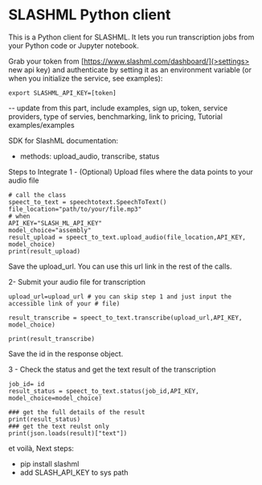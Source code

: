 # SLASHML Python client

This is a Python client for SLASHML. It lets you run transcription jobs from your Python code or Jupyter notebook.

Grab your token from [https://www.slashml.com/dashboard/](>settings> new api key) and authenticate by setting it as an environment variable (or when you initialize the service, see examples):
```
export SLASHML_API_KEY=[token]
```

-- update from this part, include examples, sign up, token, service providers, type of servies, benchmarking, link to pricing, Tutorial examples/examples


SDK for SlashML documentation:
- methods: upload_audio, transcribe, status 

Steps to Integrate
1 - (Optional) Upload files where the data points to your audio file
```
# call the class
speect_to_text = speechtotext.SpeechToText()
file_location="path/to/your/file.mp3"
# when
API_KEY="SLASH_ML_API_KEY"
model_choice="assembly"
result_upload = speect_to_text.upload_audio(file_location,API_KEY, model_choice)
print(result_upload)
```
Save the upload_url. You can use this url link in the rest of the calls.


2- Submit your audio file for transcription
```
upload_url=upload_url # you can skip step 1 and just input the accessible link of your # file)

result_transcribe = speect_to_text.transcribe(upload_url,API_KEY, model_choice)

print(result_transcribe)
```
Save the id in the response object.


3 - Check the status and get the text result of the transcription
```
job_id= id
result_status = speect_to_text.status(job_id,API_KEY, model_choice=model_choice)

### get the full details of the result
print(result_status)
### get the text reulst only
print(json.loads(result)["text"])
```


et voilà, Next steps:
- pip install slashml
- add SLASH_API_KEY to sys path

